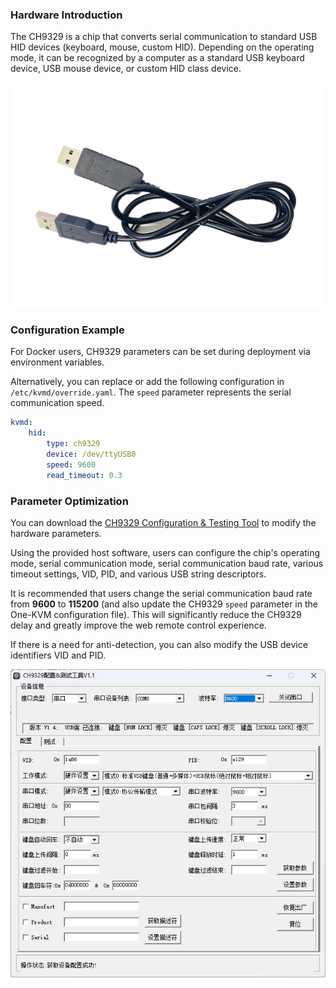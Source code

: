 ### Hardware Introduction

The CH9329 is a chip that converts serial communication to standard USB HID devices (keyboard, mouse, custom HID). Depending on the operating mode, it can be recognized by a computer as a standard USB keyboard device, USB mouse device, or custom HID class device.

![image-20240812203814747](./img/ch9329_hid/image-20240812203814747.png)

### Configuration Example

For Docker users, CH9329 parameters can be set during deployment via environment variables.

Alternatively, you can replace or add the following configuration in `/etc/kvmd/override.yaml`. The `speed` parameter represents the serial communication speed.

```yaml
kvmd:
    hid:
        type: ch9329
        device: /dev/ttyUSB0
        speed: 9600
        read_timeout: 0.3
```

### Parameter Optimization

You can download the [CH9329 Configuration & Testing Tool](https://www.wch.cn/downloads/CH9329EVT_ZIP.html) to modify the hardware parameters.

Using the provided host software, users can configure the chip's operating mode, serial communication mode, serial communication baud rate, various timeout settings, VID, PID, and various USB string descriptors.

It is recommended that users change the serial communication baud rate from **9600** to **115200** (and also update the CH9329 `speed` parameter in the One-KVM configuration file). This will significantly reduce the CH9329 delay and greatly improve the web remote control experience.

If there is a need for anti-detection, you can also modify the USB device identifiers VID and PID.

![CH9329Test_CfgTool](img/ch9329_hid/image-202422131332.png)

